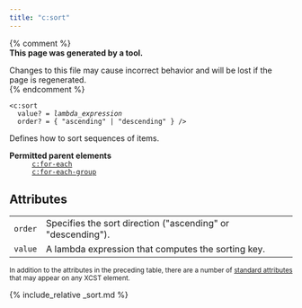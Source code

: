 ```yaml
---
title: "c:sort"
---
```


{% comment %}  
**This page was generated by a tool.**  

Changes to this file may cause incorrect behavior and will be lost if the page is
regenerated.  
{% endcomment %}

<div class="ref-element-syntax language-xml highlighter-rouge"><pre class="highlight"><code><span class="nt">&lt;c:sort</span>
  <span>value</span>? = <i title="Lambda expression.">lambda_expression</i>
  <span>order</span>? = { <span><span class="s">"ascending"</span> | <span class="s">"descending"</span></span> } /&gt;</code></pre></div>
<p>Defines how to sort sequences of items.</p>
<dl>
   <dt><b>Permitted parent elements</b></dt>
   <dd><a href="for-each.html"><code>c:for-each</code></a></dd>
   <dd><a href="for-each-group.html"><code>c:for-each-group</code></a></dd>
</dl>
<h2 id="attributes">Attributes</h2>
<div class="table-responsive">
   <table class="ref-attribs">
      <tr>
         <td><code>order</code></td>
         <td>Specifies the sort direction ("ascending" or "descending").</td>
      </tr>
      <tr>
         <td><code>value</code></td>
         <td>A lambda expression that computes the sorting key.</td>
      </tr>
   </table>
</div>
<p><small>
      In addition to the attributes in the preceding table, there are a number of <a href="../docs/standard-attributes.html">standard attributes</a> that may appear on any XCST element.
      </small></p>

{% include_relative _sort.md %}
